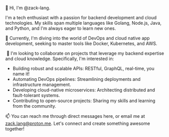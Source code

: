 👋 Hi, I'm @zack-lang.

I'm a tech enthusiast with a passion for backend development and cloud technologies. My skills span multiple languages like Golang, Node.js, Java, and Python, and I'm always eager to learn new ones.

🌱 Currently, I'm diving into the world of DevOps and cloud native app development, seeking to master tools like Docker, Kubernetes, and AWS.

️ 🤝 I'm looking to collaborate on projects that leverage my backend expertise and cloud knowledge. Specifically, I'm interested in:

- Building robust and scalable APIs: RESTful, GraphQL, real-time, you name it!
- Automating DevOps pipelines: Streamlining deployments and infrastructure management.
- Developing cloud-native microservices: Architecting distributed and fault-tolerant systems.
- Contributing to open-source projects: Sharing my skills and learning from the community.
  
📫 You can reach me through direct messages here, or email me at zack.lang@proton.me. Let's connect and create something awesome together!
<!---
zack-lang/zack-lang is a ✨ special ✨ repository because its `README.md` (this file) appears on your GitHub profile.
You can click the Preview link to take a look at your changes.
--->
